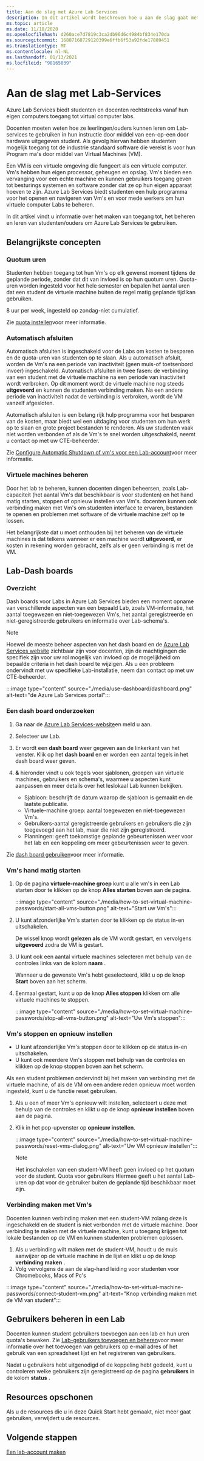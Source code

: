```yaml
---
title: Aan de slag met Azure Lab Services
description: In dit artikel wordt beschreven hoe u aan de slag gaat met Azure Lab Services.
ms.topic: article
ms.date: 11/18/2020
ms.openlocfilehash: d260ace7d7819c3ca2db96d6c4984bf834e170da
ms.sourcegitcommit: 16887168729120399e6ffb6f53a92fde17889451
ms.translationtype: MT
ms.contentlocale: nl-NL
ms.lasthandoff: 01/13/2021
ms.locfileid: "98165039"
---
```

# <a name="get-started-with-lab-services"></a>Aan de slag met Lab-Services 

Azure Lab Services biedt studenten en docenten rechtstreeks vanaf hun eigen computers toegang tot virtual computer labs.

Docenten moeten weten hoe ze leerlingen/ouders kunnen leren om Lab-services te gebruiken in hun instructie door middel van een-op-een door hardware uitgegeven student. Als gevolg hiervan hebben studenten mogelijk toegang tot de industrie standaard software die vereist is voor hun Program ma's door middel van Virtual Machines (VM). 

Een VM is een virtuele omgeving die fungeert als een virtuele computer. Vm's hebben hun eigen processor, geheugen en opslag. Vm's bieden een vervanging voor een echte machine en kunnen gebruikers toegang geven tot besturings systemen en software zonder dat ze op hun eigen apparaat hoeven te zijn. Azure Lab Services biedt studenten een hulp programma voor het openen en navigeren van Vm's en voor mede werkers om hun virtuele computer Labs te beheren. 

In dit artikel vindt u informatie over het maken van toegang tot, het beheren en leren van studenten/ouders om Azure Lab Services te gebruiken.

## <a name="key-concepts"></a>Belangrijkste concepten

### <a name="quota-hours"></a>Quotum uren

Studenten hebben toegang tot hun Vm's op elk gewenst moment tijdens de geplande periode, zonder dat dit van invloed is op hun quotum uren. Quota-uren worden ingesteld voor het hele semester en bepalen het aantal uren dat een student de virtuele machine buiten de regel matig geplande tijd kan gebruiken.

8 uur per week, ingesteld op zondag-niet cumulatief.

Zie [quota instellen](how-to-configure-student-usage.md#set-quotas-for-users)voor meer informatie.

### <a name="automatic-shut-down"></a>Automatisch afsluiten

Automatisch afsluiten is ingeschakeld voor de Labs om kosten te besparen en de quota-uren van studenten op te slaan. Als u automatisch afsluit, worden de Vm's na een periode van inactiviteit (geen muis-of toetsenbord invoer) ingeschakeld. Automatisch afsluiten in twee fasen: de verbinding van een student met de virtuele machine na een periode van inactiviteit wordt verbroken. Op dit moment wordt de virtuele machine nog steeds **uitgevoerd** en kunnen de studenten verbinding maken. Na een andere periode van inactiviteit nadat de verbinding is verbroken, wordt de VM vanzelf afgesloten.

Automatisch afsluiten is een belang rijk hulp programma voor het besparen van de kosten, maar biedt wel een uitdaging voor studenten om hun werk op te slaan en grote project bestanden te renderen. Als uw studenten vaak niet worden verbonden of als de Vm's te snel worden uitgeschakeld, neemt u contact op met uw CTE-beheerder. 

Zie [Configure Automatic Shutdown of vm's voor een Lab-account](how-to-configure-lab-accounts.md)voor meer informatie.

### <a name="managing-virtual-machines"></a>Virtuele machines beheren

Door het lab te beheren, kunnen docenten dingen beheersen, zoals Lab-capaciteit (het aantal Vm's dat beschikbaar is voor studenten) en het hand matig starten, stoppen of opnieuw instellen van Vm's. docenten kunnen ook verbinding maken met Vm's om studenten interface te ervaren, bestanden te openen en problemen met software of de virtuele machine zelf op te lossen.

Het belangrijkste dat u moet onthouden bij het beheren van de virtuele machines is dat telkens wanneer er een machine wordt **uitgevoerd**, er kosten in rekening worden gebracht, zelfs als er geen verbinding is met de VM.

## <a name="lab-dashboards"></a>Lab-Dash boards

### <a name="overview"></a>Overzicht

Dash boards voor Labs in Azure Lab Services bieden een moment opname van verschillende aspecten van een bepaald Lab, zoals VM-informatie, het aantal toegewezen en niet-toegewezen Vm's, het aantal geregistreerde en niet-geregistreerde gebruikers en informatie over Lab-schema's. 

> [!NOTE]
> Hoewel de meeste beheer aspecten van het dash board en de [Azure Lab Services website](https://labs.azure.com/) zichtbaar zijn voor docenten, zijn de machtigingen die specifiek zijn voor uw rol mogelijk van invloed op de mogelijkheid om bepaalde criteria in het dash board te wijzigen. Als u een probleem ondervindt met uw specifieke Lab-installatie, neem dan contact op met uw CTE-beheerder.

:::image type="content" source="./media/use-dashboard/dashboard.png" alt-text="de Azure Lab Services portal":::

### <a name="examine-a-dashboard"></a>Een dash board onderzoeken

1. Ga naar de [Azure Lab Services-website](https://labs.azure.com/)en meld u aan.
1. Selecteer uw Lab.
1. Er wordt een **dash board** weer gegeven aan de linkerkant van het venster. Klik op het **dash board** en er worden een aantal tegels in het dash board weer geven.
1. **&** hieronder vindt u ook tegels voor sjablonen, groepen van virtuele machines, gebruikers en schema's, waarmee u aspecten kunt aanpassen en meer details over het leslokaal Lab kunnen bekijken.

    * Sjabloon: beschrijft de datum waarop de sjabloon is gemaakt en de laatste publicatie. 
    * Virtuele-machine groep: aantal toegewezen en niet-toegewezen Vm's.
    * Gebruikers-aantal geregistreerde gebruikers en gebruikers die zijn toegevoegd aan het lab, maar die niet zijn geregistreerd.
    * Planningen: geeft toekomstige geplande gebeurtenissen weer voor het lab en een koppeling om meer gebeurtenissen weer te geven.

Zie [dash board gebruiken](use-dashboard.md)voor meer informatie.

### <a name="manually-starting-vms"></a>Vm's hand matig starten

1. Op de pagina **virtuele-machine groep** kunt u alle vm's in een Lab starten door te klikken op de knop **Alles starten** boven aan de pagina.

    :::image type="content" source="./media/how-to-set-virtual-machine-passwords/start-all-vms-button.png" alt-text="Start uw Vm's":::
1. U kunt afzonderlijke Vm's starten door te klikken op de status in-en uitschakelen. 

    De wissel knop wordt **gelezen als** de VM wordt gestart, en vervolgens **uitgevoerd** zodra de VM is gestart.
1. U kunt ook een aantal virtuele machines selecteren met behulp van de controles links van de kolom **naam** . 

    Wanneer u de gewenste Vm's hebt geselecteerd, klikt u op de knop **Start** boven aan het scherm.
1. Eenmaal gestart, kunt u op de knop **Alles stoppen** klikken om alle virtuele machines te stoppen.

    :::image type="content" source="./media/how-to-set-virtual-machine-passwords/stop-all-vms-button.png" alt-text="Uw Vm's stoppen":::

### <a name="stopping-and-resetting-vms"></a>Vm's stoppen en opnieuw instellen

* U kunt afzonderlijke Vm's stoppen door te klikken op de status in-en uitschakelen.
* U kunt ook meerdere Vm's stoppen met behulp van de controles en klikken op de knop stoppen boven aan het scherm.

Als een student problemen ondervindt bij het maken van verbinding met de virtuele machine, of als de VM om een andere reden opnieuw moet worden ingesteld, kunt u de functie reset gebruiken.
1. Als u een of meer Vm's opnieuw wilt instellen, selecteert u deze met behulp van de controles en klikt u op de knop **opnieuw instellen** boven aan de pagina.
1. Klik in het pop-upvenster op **opnieuw instellen**.

    :::image type="content" source="./media/how-to-set-virtual-machine-passwords/reset-vms-dialog.png" alt-text="Uw VM opnieuw instellen":::

    > [!NOTE]
    > Het inschakelen van een student-VM heeft geen invloed op het quotum voor de student. Quota voor gebruikers Hiermee geeft u het aantal Lab-uren op dat voor de gebruiker buiten de geplande tijd beschikbaar moet zijn.

### <a name="connect-to-vms"></a>Verbinding maken met Vm's

Docenten kunnen verbinding maken met een student-VM zolang deze is ingeschakeld en de student is niet verbonden met de virtuele machine. Door verbinding te maken met de virtuele machine, kunt u toegang krijgen tot lokale bestanden op de VM en kunnen studenten problemen oplossen.

1. Als u verbinding wilt maken met de student-VM, houdt u de muis aanwijzer op de virtuele machine in de lijst en klikt u op de knop **verbinding maken** . 
1. Volg vervolgens de aan de slag-hand leiding voor studenten voor Chromebooks, Macs of Pc's

:::image type="content" source="./media/how-to-set-virtual-machine-passwords/connect-student-vm.png" alt-text="Knop verbinding maken met de VM van student":::

## <a name="manage-users-in-a-lab"></a>Gebruikers beheren in een Lab

Docenten kunnen student gebruikers toevoegen aan een lab en hun uren quota's bewaken. Zie [Lab-gebruikers toevoegen en beheren](how-to-configure-student-usage.md)voor meer informatie over het toevoegen van gebruikers op e-mail adres of het gebruik van een spreadsheet lijst en het registreren van gebruikers.

Nadat u gebruikers hebt uitgenodigd of de koppeling hebt gedeeld, kunt u controleren welke gebruikers zijn geregistreerd op de pagina **gebruikers** in de kolom **status** . 

## <a name="clean-up-resources"></a>Resources opschonen

Als u de resources die u in deze Quick Start hebt gemaakt, niet meer gaat gebruiken, verwijdert u de resources.

## <a name="next-steps"></a>Volgende stappen

[Een lab-account maken](tutorial-setup-lab-account.md)
